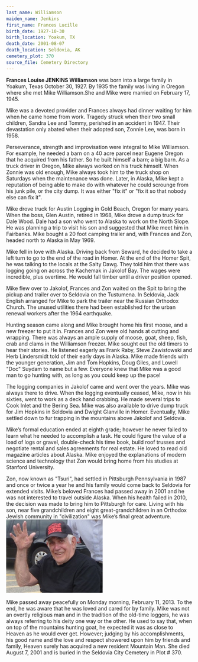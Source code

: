 ```yaml
---
last_name: Williamson
maiden_name: Jenkins
first_name: Frances Lucille
birth_date: 1927-10-30
birth_location: Yoakum, TX
death_date: 2001-08-07
death_location: Seldovia, AK
cemetery_plot: 370
source_file: Cemetery Directory
---
```

**Frances Louise JENKINS Williamson** was born into a large family in Yoakum, Texas October 30, 1927. By 1935 the
family was living in Oregon where she met Mike Williamson.She and Mike were married on February 17, 1945. 


Mike was a devoted provider and Frances always had dinner waiting for
him when he came home from work. Tragedy struck when their two small
children, Sandra Lee and Tommy, perished in an accident in 1947. Their
devastation only abated when their adopted son, Zonnie Lee, was born in
1958.

Perseverance, strength and improvisation were integral to Mike
Williamson.  For example, he needed a barn on a 40 acre parcel near
Eugene Oregon that he acquired from his father. So he built himself a
barn; a big barn. As a truck driver in Oregon, Mike always worked on his
truck himself. When Zonnie was old enough, Mike always took him to the
truck shop on Saturdays when the maintenance was done. Later, in Alaska,
Mike kept a reputation of being able to make do with whatever he could
scrounge from his junk pile, or the city dump. It was either "fix it" or
"fix it so that nobody else can fix it".

Mike drove truck for Austin Logging in Gold Beach, Oregon for many
years. When the boss, Glen Austin, retired in 1968, Mike drove a dump
truck for Dale Wood. Dale had a son who went to Alaska to work on the
North Slope. He was planning a trip to visit his son and suggested that
Mike meet him in Fairbanks. Mike bought a 20 foot camping trailer and,
with Frances and Zon, headed north to Alaska in May 1969.

Mike fell in love with Alaska. Driving back from Seward, he decided to
take a left turn to go to the end of the road in Homer. At the end of
the Homer Spit, he was talking to the locals at the Salty Dawg. They
told him that there was logging going on across the Kachemak in Jakolof
Bay. The wages were incredible, plus overtime. He would fall timber
until a driver position opened.

Mike flew over to Jakolof, Frances and Zon waited on the Spit to bring
the pickup and trailer over to Seldovia on the Tustumena. In Seldovia,
Jack English arranged for Mike to park the trailer near the Russian
Orthodox Church. The unused utilities there had been established for the
urban renewal workers after the 1964 earthquake.

Hunting season came along and Mike brought home his first moose, and a
new freezer to put it in. Frances and Zon were old hands at cutting and
wrapping. There was always an ample supply of moose, goat, sheep, fish,
crab and clams in the Williamson freezer. Mike sought out the old timers
to hear their stories. He listened eagerly as Frank Raby, Steve
Zawistowski and Herb Lindersmidt told of their early days in Alaska.
Mike made friends with the younger generation, Jim and Tom Hopkins, Doug
Giles, and Lowell "Doc" Suydam to name but a few. Everyone knew that
Mike was a good man to go hunting with, as long as you could keep up the
pace\!

The logging companies in Jakolof came and went over the years. Mike was
always there to drive. When the logging eventually ceased, Mike, now in
his sixties, went to work as a deck hand crabbing. He made several trips
to Cook Inlet and the Bering Sea. Mike was also available to drive dump
truck for Jim Hopkins in Seldovia and Dwight Glanville in Homer.
Eventually, Mike settled down to fur trapping in the mountains above
Jakolof and Seldovia.

Mike’s formal education ended at eighth grade; however he never failed
to learn what he needed to accomplish a task. He could figure the value
of a load of logs or gravel, double-check his time book, build roof
trusses and negotiate rental and sales agreements for real estate. He
loved to read old magazine articles about Alaska. Mike enjoyed the
explanations of modern science and technology that Zon would bring home
from his studies at Stanford University.

Zon, now known as "Tsuri", had settled in Pittsburgh Pennsylvania in
1987 and once or twice a year he and his family would come back to
Seldovia for extended visits. Mike’s beloved Frances had passed away in
2001 and he was not interested to travel outside Alaska. When his health
failed in 2010, the decision was made to bring him to Pittsburgh for
care. Living with his son, near five grandchildren and eight
great-grandchildren in an Orthodox Jewish community in "civilization"
was Mike’s final great
adventure.![](../assets/images/Williamson%20Mike%20and%20Frances/media/image2.jpeg)

Mike passed away peacefully on Monday morning, February 11, 2013. To the
end, he was aware that he was loved and cared for by family. Mike was
not an overtly religious man and in the tradition of the old-time
loggers, he was always referring to his deity one way or the other. He
used to say that, when on top of the mountains hunting goat, he expected
it was as close to Heaven as he would ever get. However; judging by his
accomplishments, his good name and the love and respect showered upon
him by friends and family, Heaven surely has acquired a new resident
Mountain Man.
She died August 7, 2001 and is buried in the Seldovia City Cemetery in Plot # 370. 


